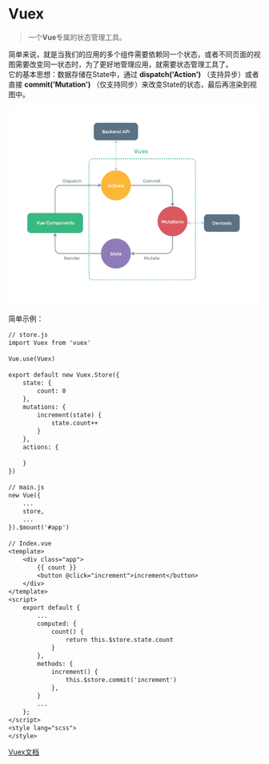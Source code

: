 # Vuex  
> 一个**Vue**专属的状态管理工具。

简单来说，就是当我们的应用的多个组件需要依赖同一个状态，或者不同页面的视图需要改变同一状态时，为了更好地管理应用，就需要状态管理工具了。  
它的基本思想：数据存储在State中，通过 **dispatch('Action')** （支持异步）或者直接 **commit('Mutation')** （仅支持同步）来改变State的状态，最后再渲染到视图中。

![vuex原理图](/dist/images/vuex/vuex.png)

简单示例：  

	// store.js
	import Vuex from 'vuex'

	Vue.use(Vuex)

	export default new Vuex.Store({
	    state: {
	        count: 0
	    },
	    mutations: {
	        increment(state) {
	            state.count++
	        }
	    },
	    actions: {

	    }
	})

	// main.js
	new Vue({
	    ...
	    store,
	    ...
	}).$mount('#app')

	// Index.vue
	<template>
	    <div class="app">
	        {{ count }}
	        <button @click="increment">increment</button>
	    </div>
	</template>
	<script>
	    export default {
	        ...
	        computed: {
	            count() {
	                return this.$store.state.count
	            }
	        },
	        methods: {
	        	increment() {
					this.$store.commit('increment')
        		},
	        }
	        ...
	    };
	</script>
	<style lang="scss">
	</style>

[Vuex文档](https://vuex.vuejs.org/zh/)
